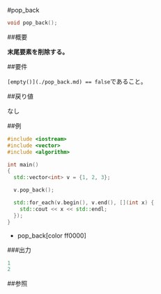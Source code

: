 #pop_back
```cpp
void pop_back();
```

##概要

<b>末尾要素を削除する。</b>


##要件

`[empty()](./pop_back.md) == false`であること。


##戻り値

なし


##例

```cpp
#include <iostream>
#include <vector>
#include <algorithm>

int main()
{
  std::vector<int> v = {1, 2, 3};

  v.pop_back();

  std::for_each(v.begin(), v.end(), [](int x) {
    std::cout << x << std::endl;
  });
}
```
* pop_back[color ff0000]

###出力

```cpp
1
2
```

##参照


